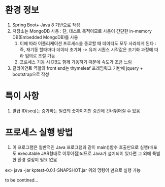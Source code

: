 ##
# 환경 정보
1. Spring Boot+ Java 8 기반으로 작성
2. 저장소는 MongoDB 사용
    : 단, 테스트 목적이므로 사용이 간단한 in-memory DB(Embedded MongoDB)를 사용
    1) 이에 따라 어플리케이션 프로세스를 종료할 때 데이터도 모두 사라지게 된다
     : 즉, 재기동 할때마다 데이터 초기화 -> 유저 시퀀스 시작값은 초기화 과정에 따라 임의로 조절 가능
    2) 프로세스 기동 시 DB도 함께 기동하기 때문에 속도가 조금 느림
3. 클라이언트 역할의 front end는 thymeleaf 프레임워크 기반에 jquery + bootstrap으로 작성

##
# 특이 사항
1. 발급 ID(seq)는 증가하는 일련의 숫자이지만 중간에 건너뛰어질 수 있음

##
# 프로세스 실행 방법
1. 이 프로그램은 일반적인 Java 프로그램과 같이 main()함수 호출만으로 실행(배포도 executable JAR형태로 이루어짐)되므로
Java가 설치되어 있다면 그 외에 특별한 환경 설정이 필요 없음

ex> java -jar kptest-0.0.1-SNAPSHOT.jar
위의 명령어 만으로 실행 가능

to be contined...